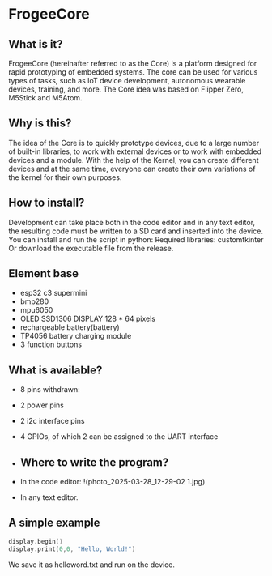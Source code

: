 
# FrogeeCore
## What is it? 
FrogeeCore (hereinafter referred to as the Core) is a platform designed for rapid prototyping of embedded systems. The core can be used for various types of tasks, such as IoT device development, autonomous wearable devices, training, and more. The Core idea was based on Flipper Zero, M5Stick and M5Atom. 
## Why is this? 
The idea of the Core is to quickly prototype devices, due to a large number of built-in libraries, to work with external devices or to work with embedded devices and a module. With the help of the Kernel, you can create different devices and at the same time, everyone can create their own variations of the kernel for their own purposes. 
## How to install?
Development can take place both in the code editor and in any text editor, the resulting code must be written to a SD card and inserted into the device. You can install and run the script in python: Required libraries: customtkinter Or download the executable file from the release. 
## Element base 
- esp32 c3 supermini 
- bmp280 
- mpu6050 
- OLED SSD1306 DISPLAY 128 * 64 pixels 
- rechargeable battery(battery)  
- TP4056 battery charging module 
- 3 function buttons 
## What is available? 
- 8 pins withdrawn: 
- 2 power pins 
- 2 i2c interface pins 
- 4 GPIOs, of which 2 can be assigned to the UART interface 
- ## Where to write the program? 
- In the code editor: 
!(photo_2025-03-28_12-29-02 1.jpg)

- In any text editor. 

## A simple example 
```swift
display.begin() 
display.print(0,0, "Hello, World!") 
```
We save it as helloword.txt and run on the device.